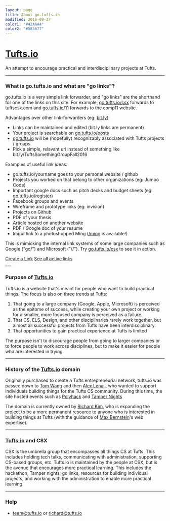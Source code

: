 ```yaml
---
layout: page
title: About go.tufts.io
modified: 2016-09-27
color1: "#42AAA4"
color2: "#585677"
---
```


# [Tufts.io](http://tufts.io)
An attempt to encourage practical and interdisciplinary projects at Tufts.

---

### What is go.tufts.io and what are "go links"?
go.tufts.io is a very simple link forwarder, and "go links" are the shorthand for one of the links on this site.  For example, [go.tufts.io/csx](http://go.tufts.io/csx) forwards to tuftscsx.com and [go.tufts.io/11](http://go.tufts.io/11) forwards to the comp11 website.

Advantages over other link-forwarders (eg: [bit.ly](http://bit.ly)):

* Links can be maintained and edited (bit.ly links are permanent)
* Your project is searchable on [go.tufts.io/posts](/posts)
* [go.tufts.io](/) will be (hopefully) recognizably associated with Tufts projects / groups.
* Pick a simple, relavant url instead of something like bit.ly/TuftsSomethingGroupFall2016

Examples of useful link ideas:

* go.tufts.io/yourname goes to your personal website / github
* Projects you worked on that belong to other organizations (eg: Jumbo Code)
* Important google docs such as pitch decks and budget sheets (eg: [go.tufts.io/register](http://go.tufts.io/register))
* Facebook groups and events
* Wireframe and prototype links (eg: invision)
* Projects on Github
* PDF of your thesis
* Article hosted on another website
* PDF / Google doc of your resume
* Imgur link to a photoshopped Ming ([/ming](http://go.tufts.io/ming) is available!)

This is mimicking the internal link systems of some large companies such as Google ("go/") and Microsoft ("//").  Try [go.tufts.io/csx](http://go.tufts.io/csx) to see it in action.

<div markdown="0"><a href="/new" class="btn btn-info">Create a Link</a> <a href="/posts" class="btn btn-info">See all active links</a></div>
___

### Purpose of [Tufts.io](http://tufts.io)
Tufts.io is a website that's meant for people who want to build practical things.  The focus is also on three trends at Tufts:

1. That going to a large company (Google, Apple, Microsoft) is perceived as the epitome of success, while creating your own project or working for a smaller, more focused company is perceived as a failure.
2. That CS, ELS, Design, and other disciplinaries rarely work together, but almost all successful projects from Tufts have been interdisciplinary.
3. That opportunities to gain practical experience at Tufts is limited

The purpose isn't to discourage people from going to larger companies or to force people to work across disciplines, but to make it easier for people who are interested in trying.

___

### History of the [Tufts.io](http://tufts.io) domain

Originally purchased to create a Tufts entrepreneurial network, tufts.io was passed down to [Tom Wang](http://www.womtang.me/) and then [Alex Lenail](http://alexlenail.me), who wanted to support individuals building things for the Tufts CS community.  During this time, the site hosted events such as [Polyhack](http://2015.polyhack.tufts.io) and [Tamper Nights](https://www.facebook.com/events/715024135262599/)

The domain is currently owned by [Richard Kim](http://cwrichardkim.com), who is expanding the project to be a more permanent resource to anyone who is interested in building things at Tufts (with the guidance of [Max Bernstein](http://bernsteinbear.com/)'s web expertise).

___

### [Tufts.io](http://tufts.io) and CSX
CSX is the umbrella group that encompasses all things CS at Tufts.  This includes holding tech talks, communicating with administration, supporting CS-based groups, etc.  Tufts.io is maintained by the people at CSX, but is the avenue that encourages more practical learning.  This includes the hackathon, Tamper nights, go links, resources for building individual projects, and working with the administration to enable more practical learning.

___

### Help
* team@tufts.io or richard@tufts.io
